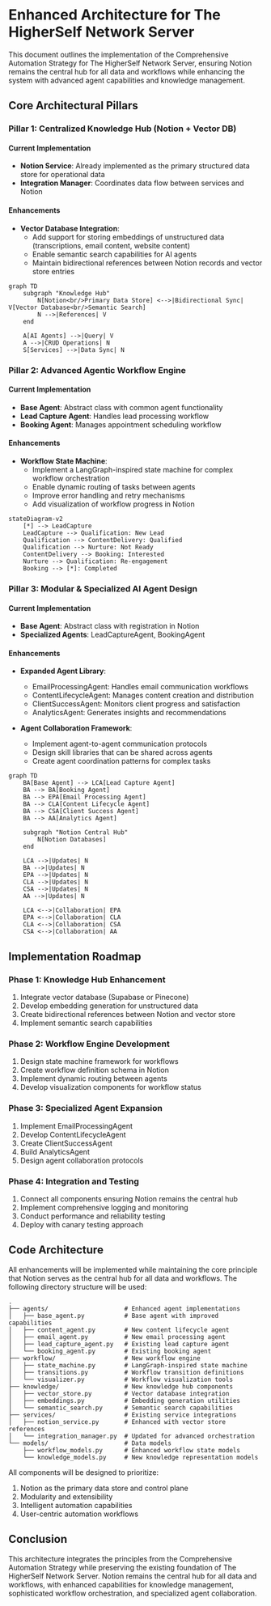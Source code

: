 # Enhanced Architecture for The HigherSelf Network Server

This document outlines the implementation of the Comprehensive Automation Strategy for The HigherSelf Network Server, ensuring Notion remains the central hub for all data and workflows while enhancing the system with advanced agent capabilities and knowledge management.

## Core Architectural Pillars

### Pillar 1: Centralized Knowledge Hub (Notion + Vector DB)

#### Current Implementation
- **Notion Service**: Already implemented as the primary structured data store for operational data
- **Integration Manager**: Coordinates data flow between services and Notion

#### Enhancements
- **Vector Database Integration**:
  - Add support for storing embeddings of unstructured data (transcriptions, email content, website content)
  - Enable semantic search capabilities for AI agents
  - Maintain bidirectional references between Notion records and vector store entries

```mermaid
graph TD
    subgraph "Knowledge Hub"
        N[Notion<br/>Primary Data Store] <-->|Bidirectional Sync| V[Vector Database<br/>Semantic Search]
        N -->|References| V
    end
    
    A[AI Agents] -->|Query| V
    A -->|CRUD Operations| N
    S[Services] -->|Data Sync| N
```

### Pillar 2: Advanced Agentic Workflow Engine

#### Current Implementation
- **Base Agent**: Abstract class with common agent functionality
- **Lead Capture Agent**: Handles lead processing workflow
- **Booking Agent**: Manages appointment scheduling workflow

#### Enhancements
- **Workflow State Machine**:
  - Implement a LangGraph-inspired state machine for complex workflow orchestration
  - Enable dynamic routing of tasks between agents
  - Improve error handling and retry mechanisms
  - Add visualization of workflow progress in Notion

```mermaid
stateDiagram-v2
    [*] --> LeadCapture
    LeadCapture --> Qualification: New Lead
    Qualification --> ContentDelivery: Qualified
    Qualification --> Nurture: Not Ready
    ContentDelivery --> Booking: Interested
    Nurture --> Qualification: Re-engagement
    Booking --> [*]: Completed
```

### Pillar 3: Modular & Specialized AI Agent Design

#### Current Implementation
- **Base Agent**: Abstract class with registration in Notion
- **Specialized Agents**: LeadCaptureAgent, BookingAgent

#### Enhancements
- **Expanded Agent Library**:
  - EmailProcessingAgent: Handles email communication workflows
  - ContentLifecycleAgent: Manages content creation and distribution
  - ClientSuccessAgent: Monitors client progress and satisfaction
  - AnalyticsAgent: Generates insights and recommendations

- **Agent Collaboration Framework**:
  - Implement agent-to-agent communication protocols
  - Design skill libraries that can be shared across agents
  - Create agent coordination patterns for complex tasks

```mermaid
graph TD
    BA[Base Agent] --> LCA[Lead Capture Agent]
    BA --> BA[Booking Agent]
    BA --> EPA[Email Processing Agent]
    BA --> CLA[Content Lifecycle Agent]
    BA --> CSA[Client Success Agent]
    BA --> AA[Analytics Agent]
    
    subgraph "Notion Central Hub"
        N[Notion Databases]
    end
    
    LCA -->|Updates| N
    BA -->|Updates| N
    EPA -->|Updates| N
    CLA -->|Updates| N
    CSA -->|Updates| N
    AA -->|Updates| N
    
    LCA <-->|Collaboration| EPA
    EPA <-->|Collaboration| CLA
    CLA <-->|Collaboration| CSA
    CSA <-->|Collaboration| AA
```

## Implementation Roadmap

### Phase 1: Knowledge Hub Enhancement
1. Integrate vector database (Supabase or Pinecone)
2. Develop embedding generation for unstructured data
3. Create bidirectional references between Notion and vector store
4. Implement semantic search capabilities

### Phase 2: Workflow Engine Development
1. Design state machine framework for workflows
2. Create workflow definition schema in Notion
3. Implement dynamic routing between agents
4. Develop visualization components for workflow status

### Phase 3: Specialized Agent Expansion
1. Implement EmailProcessingAgent
2. Develop ContentLifecycleAgent
3. Create ClientSuccessAgent
4. Build AnalyticsAgent
5. Design agent collaboration protocols

### Phase 4: Integration and Testing
1. Connect all components ensuring Notion remains the central hub
2. Implement comprehensive logging and monitoring
3. Conduct performance and reliability testing
4. Deploy with canary testing approach

## Code Architecture

All enhancements will be implemented while maintaining the core principle that Notion serves as the central hub for all data and workflows. The following directory structure will be used:

```
.
├── agents/                     # Enhanced agent implementations
│   ├── base_agent.py           # Base agent with improved capabilities
│   ├── content_agent.py        # New content lifecycle agent
│   ├── email_agent.py          # New email processing agent
│   ├── lead_capture_agent.py   # Existing lead capture agent
│   └── booking_agent.py        # Existing booking agent
├── workflow/                   # New workflow engine
│   ├── state_machine.py        # LangGraph-inspired state machine
│   ├── transitions.py          # Workflow transition definitions
│   └── visualizer.py           # Workflow visualization tools
├── knowledge/                  # New knowledge hub components
│   ├── vector_store.py         # Vector database integration
│   ├── embeddings.py           # Embedding generation utilities
│   └── semantic_search.py      # Semantic search capabilities
├── services/                   # Existing service integrations
│   ├── notion_service.py       # Enhanced with vector store references
│   └── integration_manager.py  # Updated for advanced orchestration
└── models/                     # Data models
    ├── workflow_models.py      # Enhanced workflow state models
    └── knowledge_models.py     # New knowledge representation models
```

All components will be designed to prioritize:
1. Notion as the primary data store and control plane
2. Modularity and extensibility
3. Intelligent automation capabilities
4. User-centric automation workflows

## Conclusion

This architecture integrates the principles from the Comprehensive Automation Strategy while preserving the existing foundation of The HigherSelf Network Server. Notion remains the central hub for all data and workflows, with enhanced capabilities for knowledge management, sophisticated workflow orchestration, and specialized agent collaboration.